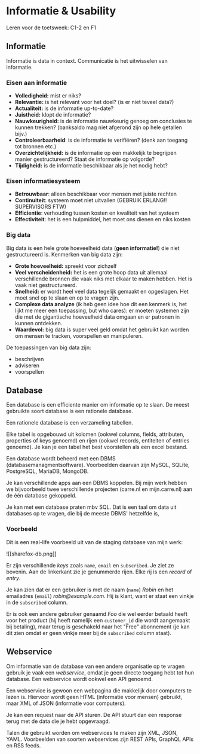 # Informatie & Usability

Leren voor de toetsweek: C1-2 en F1

## Informatie

Informatie is data in context. Communicatie is het uitwisselen van informatie. 

### Eisen aan informatie

- **Volledigheid:** mist er niks?
- **Relevantie:** is het relevant voor het doel? (is er niet teveel data?)
- **Actualiteit:** is de informatie up-to-date?
- **Juistheid:** klopt de informatie?
- **Nauwkeurigheid:** is de informatie nauwkeurig genoeg om conclusies te kunnen trekken? (banksaldo mag niet afgerond zijn op hele getallen bijv.)
- **Controleerbaarheid**: is de informatie te verifiëren? (denk aan toegang tot bronnen etc.)
- **Overzichtelijkheid:** is de informatie op een makkelijk te begrijpen manier gestructureerd? Staat de informatie op volgorde?
- **Tijdigheid:** is de informatie beschikbaar als je het nodig hebt?

### Eisen informatiesysteem

- **Betrouwbaar**: alleen beschikbaar voor mensen met juiste rechten
- **Continuiteit**: systeem moet niet uitvallen (GEBRUIK ERLANG!! SUPERVISORS FTW)
- **Efficientie**: verhouding tussen kosten en kwaliteit van het systeem
- **Effectiviteit**: het is een hulpmiddel, het moet ons dienen en niks kosten

### Big data

Big data is een hele grote hoeveelheid data (**geen informatie!**) die niet gestructureerd is. Kenmerken van big data zijn:

- **Grote hoeveelheid:** spreekt voor zichzelf
- **Veel verscheidenheid:** het is een grote hoop data uit allemaal verschillende bronnen die vaak niks met elkaar te maken hebben. Het is vaak niet gestructureerd.
- **Snelheid:** er wordt heel veel data tegelijk gemaakt en opgeslagen. Het moet snel op te slaan en op te vragen zijn.
- **Complexe data analyze** (ik heb geen idee hoe dit een kenmerk is, het lijkt me meer een toepassing, but who cares): er moeten systemen zijn die met de gigantische hoeveelheid data omgaan en er patronen in kunnen ontdekken.
- **Waardevol:** big data is super veel geld omdat het gebruikt kan worden om mensen te tracken, voorspellen en manipuleren.

De toepassingen van big data zijn:

- beschrijven
- adviseren
- voorspellen

## Database

Een database is een efficiente manier om informatie op te slaan. De meest gebruikte soort database is een rationele database.

Een rationele database is een verzameling tabellen.

Elke tabel is opgebouwd uit kolomen (ookwel columns, fields, attributen, properties of keys genoemd) en rijen (ookwel records, entiteiten of entries genoemd). Je kan je een tabel het best voorstellen als een excel bestand.

Een database wordt beheerd met een DBMS (databasemanagmentsoftware). Voorbeelden daarvan zijn MySQL, SQLite, PostgreSQL, MariaDB, MongoDB.

Je kan verschillende apps aan een DBMS koppelen. Bij mijn werk hebben we bijvoorbeeld twee verschillende projecten (carre.nl en mijn.carre.nl) aan de één database gekoppeld.

Je kan met een database praten mbv SQL. Dat is een taal om data uit databases op te vragen, die bij de meeste DBMS' hetzelfde is,

### Voorbeeld

Dit is een real-life voorbeeld uit van de staging database van mijn werk:

![[sharefox-db.png]]

Er zijn verschillende _keys_ zoals `name`, `email` en `subscribed`. Je ziet ze bovenin. Aan de linkerkant zie je genummerde rijen. Elke rij is een _record_ of _entry_.

Je kan zien dat er een gebruiker is met de naam (`name`) _Robin_ en het emailadres (`email`) _robin@example.com_. Hij is klant, want er staat een vinkje in de `subscribed` column. 

Er is ook een andere gebruiker genaamd _Foo_ die wel eerder betaald heeft voor het product (hij heeft namelijk een `customer_id` die wordt aangemaakt bij betaling), maar terug is geschakeld naar het "Free" abonnement (je kan dit zien omdat er geen vinkje meer bij de `subscribed` column staat).

## Webservice

Om informatie van de database van een andere organisatie op te vragen gebruik je vaak een *webservice*, omdat je geen directe toegang hebt tot hun database. Een webservice wordt ookwel een API genoemd.

Een webservice is gewoon een webpagina die makkelijk door computers te lezen is. Hiervoor wordt geen HTML (informatie voor mensen) gebruikt, maar XML of JSON (informatie voor computers).

Je kan een request naar de API sturen. De API stuurt dan een response terug met de data die je hebt opgevraagd.

Talen die gebruikt worden om webservices te maken zijn XML, JSON, YAML. Voorbeelden van soorten webservices zijn REST APIs, GraphQL APIs en RSS feeds.